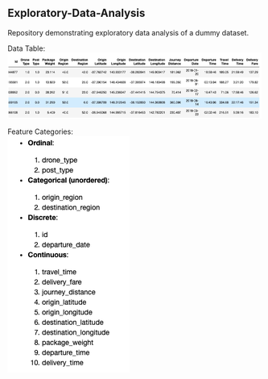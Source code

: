 ## Exploratory-Data-Analysis

Repository demonstrating exploratory data analysis of a dummy dataset.

Data Table:
<br/>
![Test Image](1.png)

Feature Categories:
<br/>
![Test Image - 2](2.png)
